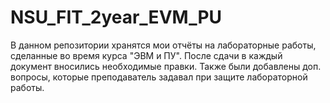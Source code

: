 # NSU_FIT_2year_EVM_PU
В данном репозитории хранятся мои отчёты на лабораторные работы, сделанные во время курса "ЭВМ и ПУ".
После сдачи в каждый документ вносились необходимые правки. Также были добавлены доп. вопросы, которые преподаватель задавал при защите лабораторной работы.
